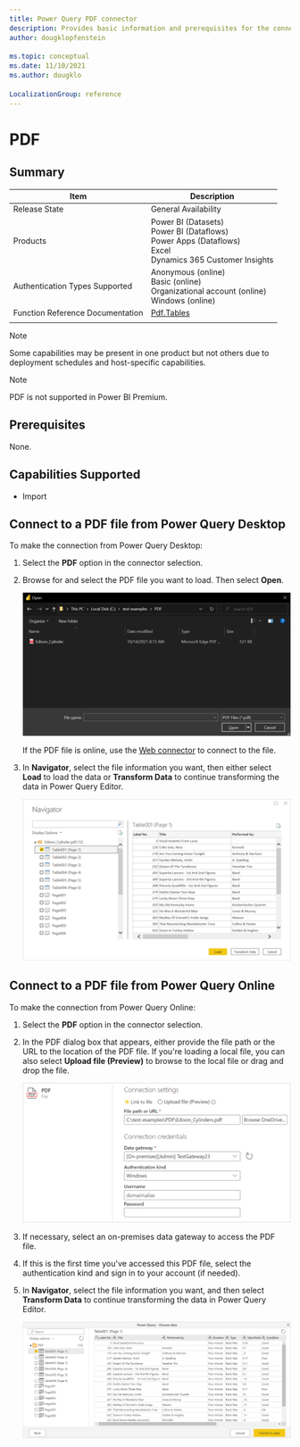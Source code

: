 ```yaml
---
title: Power Query PDF connector
description: Provides basic information and prerequisites for the connector, along with information on how to connect to PDF files.
author: dougklopfenstein

ms.topic: conceptual
ms.date: 11/10/2021
ms.author: dougklo

LocalizationGroup: reference
---
```


# PDF
 
## Summary

| Item | Description |
| ---- | ----------- |
| Release State | General Availability |
| Products | Power BI (Datasets)<br/>Power BI (Dataflows)<br/>Power Apps (Dataflows)<br/>Excel<br/>Dynamics 365 Customer Insights |
| Authentication Types Supported | Anonymous (online)<br/>Basic (online)<br/>Organizational account (online)</br>Windows (online) |
| Function Reference Documentation | [Pdf.Tables](/powerquery-m/pdf-tables) |
| | |

>[!Note]
> Some capabilities may be present in one product but not others due to deployment schedules and host-specific capabilities.

>[!Note]
> PDF is not supported in Power BI Premium.

## Prerequisites

None.

## Capabilities Supported

* Import

## Connect to a PDF file from Power Query Desktop

To make the connection from Power Query Desktop:

1. Select the **PDF** option in the connector selection.
2. Browse for and select the PDF file you want to load. Then select **Open**.

   ![Select the PDF file from File Explorer.](./media/pdf/connect-desktop.png)

   If the PDF file is online, use the [Web connector](web/web.md) to connect to the file.

3. In **Navigator**, select the file information you want, then either select **Load** to load the data or **Transform Data** to continue transforming the data in Power Query Editor.

   ![PDF file imported into Power Query Desktop Navigator.](./media/pdf/desktop-navigator-view.png)

## Connect to a PDF file from Power Query Online

To make the connection from Power Query Online:

1. Select the **PDF** option in the connector selection.

2. In the PDF dialog box that appears, either provide the file path or the URL to the location of the PDF file. If you're loading a local file, you can also select **Upload file (Preview)** to browse to the local file or drag and drop the file.

   ![Connection information to access the PDF file.](./media/pdf/connect-online.png)

3. If necessary, select an on-premises data gateway to access the PDF file.

4. If this is the first time you've accessed this PDF file, select the authentication kind and sign in to your account (if needed).

5. In **Navigator**, select the file information you want, and then select **Transform Data** to continue transforming the data in Power Query Editor.

   ![PDF file imported into Power Query online Navigator.](./media/pdf/online-navigator-view.png)
